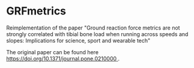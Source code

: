 # GRFmetrics
Reimplementation of the paper "Ground reaction force metrics are not strongly correlated with tibial bone load when running across speeds and slopes: Implications for science, sport and wearable tech"

The original paper can be found here [https://doi.org/10.1371/journal.pone.0210000 ](https://doi.org/10.1371/journal.pone.0210000).